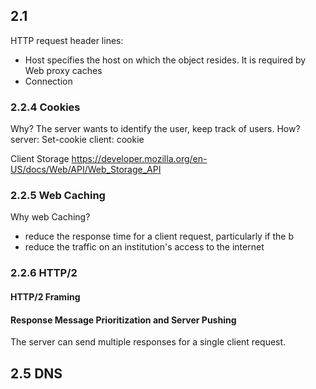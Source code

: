 ## 2.1
HTTP request header lines:
  + Host specifies the host on which the object resides. It is required by Web proxy caches
  + Connection

### 2.2.4 Cookies
Why?
  The server wants to identify the user, keep track of users.
How?
  server: Set-cookie
  client: cookie

Client Storage
https://developer.mozilla.org/en-US/docs/Web/API/Web_Storage_API

### 2.2.5 Web Caching
Why web Caching?
  + reduce the response time for a client request, particularly if the b
  + reduce the traffic on an institution's access to the internet


### 2.2.6 HTTP/2
#### HTTP/2 Framing
#### Response Message Prioritization and Server Pushing
The server can send multiple responses for a single client request.

## 2.5 DNS
